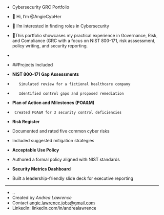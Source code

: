 - Cybersecurity GRC Portfolio
- 👋 Hi, I’m @AngieCybHer
- 👀 I’m interested in finding roles in Cybersecurity 
- 🌱This portfolio showcases my practical experience in Governance, Risk, and Compliance (GRC with a focus on NIST 800-171, risk asssessment, policy writing, and security reporting.
-
- ##Projects Included
- **NIST 800-171 Gap Assessments**
-        Simulated review for a fictional healthcare company
-        Identified control gaps and proposed remediation

-  **Plan of Action and Milestones (POA&M)**
-      Created POA&M for 3 security control deficiencies

-  **Risk Register**
-  Documented and rated five common cyber risks
-  Included suggested mitigation strategies

-  **Acceptable Use Policy**
-  Authored a formal policy aligned with NIST standards

-  **Security Metrics Dashboard**
-  Built a leadership-friendly slide deck for executive reporting
-  -----
- ..
- Created by *Andrea Lawrence*
- Contact angie.lawrence.jobs@gmail.com
- LinkedIn: linkedin.com/in/andrealawrence

<!---
AngieCybHer/AngieCybHer is a ✨ special ✨ repository because its `README.md` (this file) appears on your GitHub profile.
You can click the Preview link to take a look at your changes.
--->
